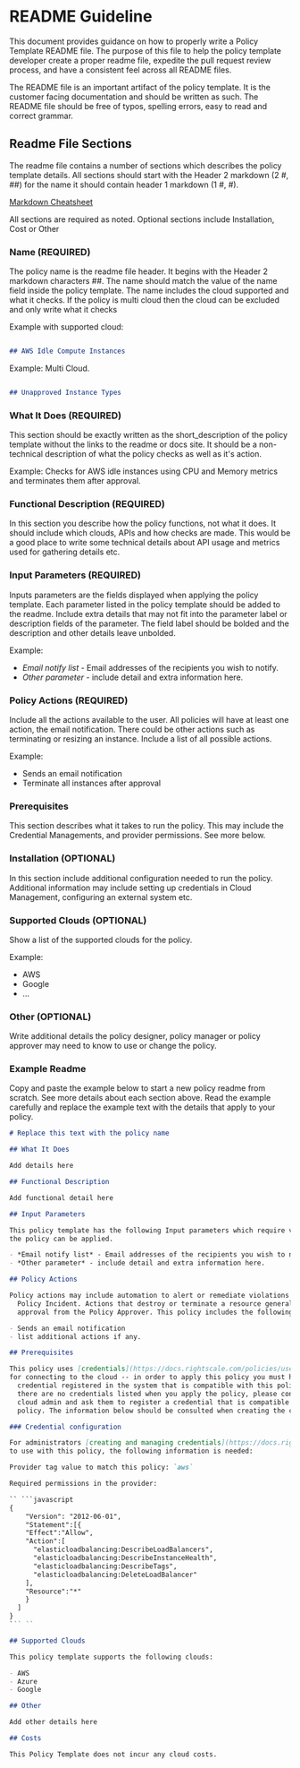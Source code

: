# README Guideline

This document provides guidance on how to properly write a Policy Template README
  file.  The purpose of this file to help the policy template developer create a
  proper readme file, expedite the pull request review process, and have a
  consistent feel across all README files.

The README file is an important artifact of the policy template.  It is the
customer facing documentation and should be written as such.  The README file
should be free of typos, spelling errors, easy to read and correct grammar.

## Readme File Sections

The readme file contains a number of sections which describes the policy template
  details.  All sections should start with the Header 2 markdown (2 #, ##) for
  the name it should contain header 1 markdown (1 #, #).

[Markdown Cheatsheet](https://www.markdownguide.org/cheat-sheet/)

All sections are required as noted.  Optional sections include Installation,
Cost or Other

### Name (REQUIRED)

The policy name is the readme file header.  It begins with the Header 2
markdown characters ##.  The name should match the value of the name field
inside the policy template.  The name includes the cloud supported and what
it checks.  If the policy is multi cloud then the cloud can be excluded and only
  write what it checks

Example with supported cloud:

```markdown

## AWS Idle Compute Instances

```

Example: Multi Cloud.

```markdown

## Unapproved Instance Types

```

### What It Does (REQUIRED)

This section should be exactly written as the short_description of the policy
template without the links to the readme or docs site.  It should be a
non-technical description of what the policy checks as well as it's action.

Example:
Checks for AWS idle instances using CPU and Memory metrics and terminates them
after approval.

### Functional Description (REQUIRED)

In this section you describe how the policy functions, not what it does.  It
should include which clouds, APIs and how checks are made.  This would be a good
place to write some technical details about API usage and  metrics used for
gathering details etc.

### Input Parameters (REQUIRED)

Inputs parameters are the fields displayed when applying the policy template.
Each parameter listed in the policy template should be added to the readme.
Include extra details that may not fit into the parameter label or description
fields of the parameter.  The field label should be bolded and the description
and other details leave unbolded.

Example:

- *Email notify list* - Email addresses of the recipients you wish to notify.
- *Other parameter* - include detail and extra information here.

### Policy Actions (REQUIRED)

Include all the actions available to the user.  All policies will have at least
one action, the email notification.  There could be other actions such as
terminating or resizing an instance.  Include a list of all possible actions.

Example:

- Sends an email notification
- Terminate all instances after approval

### Prerequisites

This section describes what it takes to run the policy.  This may include the
  Credential Managements, and provider permissions.  See more below.

### Installation (OPTIONAL)

In this section include additional configuration needed to run the policy.
Additional information may include setting up credentials in Cloud Management,
  configuring an external system etc.

### Supported Clouds (OPTIONAL)

Show a list of the supported clouds for the policy.

Example:

- AWS
- Google
- ...

### Other (OPTIONAL)

Write additional details the policy designer, policy manager or policy approver
may need to know to use or change the policy.

### Example Readme

Copy and paste the example below to start a new policy readme from scratch.
See more details about each section above.  Read the example carefully and
replace the example text with the details that apply to your policy.

```markdown
# Replace this text with the policy name

## What It Does

Add details here

## Functional Description

Add functional detail here

## Input Parameters

This policy template has the following Input parameters which require value before
the policy can be applied.

- *Email notify list* - Email addresses of the recipients you wish to notify.
- *Other parameter* - include detail and extra information here.

## Policy Actions

Policy actions may include automation to alert or remediate violations found in the
  Policy Incident. Actions that destroy or terminate a resource generally require
  approval from the Policy Approver. This policy includes the following actions.

- Sends an email notification
- list additional actions if any.

## Prerequisites

This policy uses [credentials](https://docs.rightscale.com/policies/users/guides/credential_management.html)
for connecting to the cloud -- in order to apply this policy you must have a
  credential registered in the system that is compatible with this policy. If
  there are no credentials listed when you apply the policy, please contact your
  cloud admin and ask them to register a credential that is compatible with this
  policy. The information below should be consulted when creating the credential.

### Credential configuration

For administrators [creating and managing credentials](https://docs.rightscale.com/policies/users/guides/credential_management.html)
to use with this policy, the following information is needed:

Provider tag value to match this policy: `aws`

Required permissions in the provider:

`` ```javascript
{
    "Version": "2012-06-01",
    "Statement":[{
    "Effect":"Allow",
    "Action":[
      "elasticloadbalancing:DescribeLoadBalancers",
      "elasticloadbalancing:DescribeInstanceHealth",
      "elasticloadbalancing:DescribeTags",
      "elasticloadbalancing:DeleteLoadBalancer"
    ],
    "Resource":"*"
    }
  ]
}
``` ``

## Supported Clouds

This policy template supports the following clouds:

- AWS
- Azure
- Google

## Other

Add other details here

## Costs

This Policy Template does not incur any cloud costs.

```
